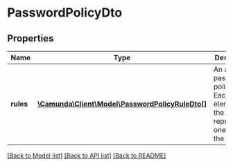 # PasswordPolicyDto

## Properties
Name | Type | Description | Notes
------------ | ------------- | ------------- | -------------
**rules** | [**\Camunda\Client\Model\PasswordPolicyRuleDto[]**](PasswordPolicyRuleDto.md) | An array of password policy rules. Each element of the array is representing one rule of the policy. | [optional] 

[[Back to Model list]](../../README.md#documentation-for-models) [[Back to API list]](../../README.md#documentation-for-api-endpoints) [[Back to README]](../../README.md)

